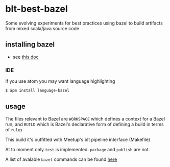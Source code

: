 # blt-best-bazel

Some evolving experiments for best practices using bazel to build artifacts
from mixed scala/java source code

## installing bazel

* see [this doc](https://bazel.build/versions/master/docs/install.html)

### IDE

If you use atom you may want language highlighting

```bash
$ apm install language-bazel
```

## usage

The files relevant to Bazel are `WORKSPACE` which defines a context for a Bazel run,
and `BUILD` which is Bazel's declarative form of defining a build in terms of `rules`

This build it's outfitted with Meetup's blt pipeline interface (Makefile)

At to moment only `test` is implemented. `package` and `publish` are not.

A list of avalable `bazel` commands can be found [here](https://bazel.build/versions/master/docs/bazel-user-manual.html)
